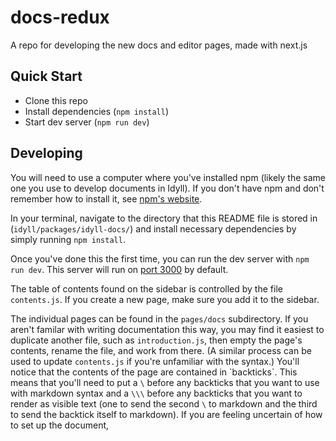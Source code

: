 # docs-redux
A repo for developing the new docs and editor pages, made with next.js

## Quick Start

* Clone this repo
* Install dependencies (`npm install`)
* Start dev server (`npm run dev`)

## Developing

You will need to use a computer where you've installed npm (likely the same one you use to develop documents in Idyll). If you don't have npm and don't remember how to install it, see [npm's website](https://www.npmjs.com/get-npm).

In your terminal, navigate to the directory that this README file is stored in (`idyll/packages/idyll-docs/`) and install necessary dependencies by simply running `npm install`.

Once you've done this the first time, you can run the dev server with `npm run dev`. 
This server will run on [port 3000](localhost:3000) by default.  

The table of contents found on the sidebar is controlled by the file `contents.js`. If you create a new page, make sure you add it to the sidebar.

The individual pages can be found in the `pages/docs` subdirectory. 
If you aren't familar with writing documentation this way, you may find it easiest to duplicate another file, such as `introduction.js`, then empty the page's contents, rename the file, and work from there. (A similar process can be used to update `contents.js` if you're unfamiliar with the syntax.)
You'll notice that the contents of the page are contained in \`backticks\`. 
This means that you'll need to put a `\` before any backticks that you want to use with markdown syntax and a `\\\` before any backticks that you want to render as visible text (one to send the second `\` to markdown and the third to send the backtick itself to markdown). 
If you are feeling uncertain of how to set up the document, 